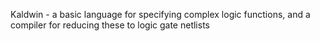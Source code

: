 Kaldwin - a basic language for specifying complex logic functions, and a compiler for reducing these to logic gate netlists
